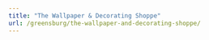 ```yaml
---
title: "The Wallpaper & Decorating Shoppe"
url: /greensburg/the-wallpaper-and-decorating-shoppe/
---
```


